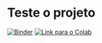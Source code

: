 # Teste o projeto
[![Binder](https://mybinder.org/badge_logo.svg)](https://mybinder.org/v2/gh/gustavolace/MLpython/HEAD?urlpath=lab%2Ftree%2FMarket_Products_ML.ipynb)
[![Link para o Colab](https://colab.research.google.com/assets/colab-badge.svg)](https://colab.research.google.com/drive/1bsR8nRxj3eXcz78GdRG0afrwO7sQVNz7?authuser=0#scrollTo=OfLLmeLp9Qu3)
